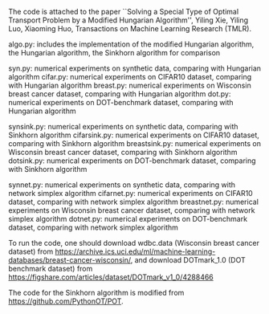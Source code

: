 The code is attached to the paper ``Solving a Special Type of Optimal Transport Problem by a Modified Hungarian Algorithm'', Yiling Xie, Yiling Luo, Xiaoming Huo, Transactions on Machine Learning Research (TMLR).


algo.py: includes the implementation of the modified Hungarian algorithm, the Hungarian algorithm, the Sinkhorn algorithm for comparison

syn.py: numerical experiments on synthetic data, comparing with Hungarian algorithm
cifar.py: numerical experiments on CIFAR10 dataset, comparing with Hungarian algorithm
breast.py: numerical experiments on Wisconsin breast cancer dataset, comparing with Hungarian algorithm
dot.py: numerical experiments on DOT-benchmark dataset, comparing with Hungarian algorithm

synsink.py: numerical experiments on synthetic data, comparing with Sinkhorn algorithm
cifarsink.py: numerical experiments on CIFAR10 dataset, comparing with Sinkhorn  algorithm
breastsink.py: numerical experiments on Wisconsin breast cancer dataset, comparing with Sinkhorn algorithm
dotsink.py: numerical experiments on DOT-benchmark dataset, comparing with Sinkhorn algorithm

synnet.py: numerical experiments on synthetic data, comparing with network simplex algorithm
cifarnet.py: numerical experiments on CIFAR10 dataset, comparing with network simplex  algorithm
breastnet.py: numerical experiments on Wisconsin breast cancer dataset, comparing with network simplex algorithm
dotnet.py: numerical experiments on DOT-benchmark dataset, comparing with network simplex algorithm

To run the code, one should download wdbc.data (Wisconsin breast cancer dataset) from https://archive.ics.uci.edu/ml/machine-learning-databases/breast-cancer-wisconsin/, and download DOTmark_1.0 (DOT benchmark dataset) from https://figshare.com/articles/dataset/DOTmark_v1_0/4288466 

The code for the Sinkhorn algorithm is modified from https://github.com/PythonOT/POT.

